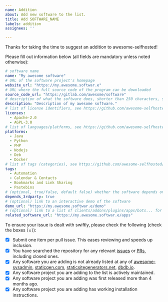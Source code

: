 ```yaml
---
name: Addition
about: Add new software to the list.
title: Add SOFTWARE_NAME
labels: addition
assignees: ''

---
```


Thanks for taking the time to suggest an addition to awesome-selfhosted! 

Please fill out information below (all fields are mandatory unless noted otherwise):

```yaml
# software name
name: "My awesome software"
# URL of the software project's homepage
website_url: "https://my.awesome.softwar.e"
# URL where the full source code of the program can be downloaded
source_code_url: "https://gitlab.com/awesome/software"
# description of what the software does, shorter than 250 characters, sentence case
description: "Description of my awesome software."
# list of license identifiers, see https://github.com/awesome-selfhosted/awesome-selfhosted-data/blob/master/licenses.yml for the full list of licenses
licenses:
  - Apache-2.0
  - AGPL-3.0
# list of languages/platforms, see https://github.com/awesome-selfhosted/awesome-selfhosted-data/tree/master/platforms for the full list of platforms
platforms:
  - Java
  - Python
  - PHP
  - Nodejs
  - Deb
  - Docker
# list of tags (categories), see https://github.com/awesome-selfhosted/awesome-selfhosted-data/tree/master/tags for the full list of tags
tags:
  - Automation
  - Calendar & Contacts
  - Bookmarks and Link Sharing
  - Pastebins
# (optional, true/false, default false) whether the software depends on a third-party service outside the user's control
depends_3rdparty: true
# (optional) link to an interactive demo of the software
demo_url: "https://my.awesome.softwar.e/demo"
# (optional) link to a list of clients/addons/plugins/apps/bots... for the software
related_software_url: "https://my.awesome.softwar.e/apps"
```

To ensure your issue is dealt with swiftly, please check the following (check the boxes `[x]`):
- [x] Submit one item per pull issue. This eases reviewing and speeds up inclusion.
- [x] You have searched the repository for any relevant [issues](https://github.com/awesome-selfhosted/awesome-selfhosted-data/issues) or [PRs](https://github.com/awesome-selfhosted/awesome-selfhosted-data/pulls), including closed ones.
- [x] Any software you are adding is not already listed at any of [awesome-sysadmin](https://github.com/n1trux/awesome-sysadmin), [staticgen.com](https://www.staticgen.com/), [staticsitegenerators.net](https://staticsitegenerators.net/), [dbdb.io](https://dbdb.io/browse).
- [x] Any software project you are adding to the list is actively maintained.
- [x] Any software project you are adding was first released more than 4 months ago.
- [x] Any software project you are adding has working installation instructions.

